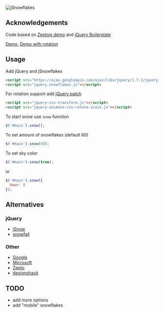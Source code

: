 ![jSnowflakes](//github.com/stereobooster/jSnowflakes/raw/master/jsnowflakes.png)

## Acknowledgements

Code based on [Zeptojs demo](http://zeptojs.com/let-it-snow/) and [jQuery Boilerplate](//github.com/zenorocha/jquery-boilerplate/)

[Demo](http://stereobooster.github.com/jSnowflakes), [Demo with rotation](http://stereobooster.github.com/jSnowflakes/demo-rotate.html)

## Usage

Add jQuery and jSnowflakes

```html
<script src="https://ajax.googleapis.com/ajax/libs/jquery/1.7.1/jquery.min.js"></script>
<script src="jquery.snowflakes.js"></script>
```

For rotation support add [jQuery patch](//github.com/zachstronaut/jquery-animate-css-rotate-scale)

```html 
<script src="jquery-css-transform.js"></script>
<script src="jquery-animate-css-rotate-scale.js"></script>
```

To start snow use `snow` function

```javascript
$('#main').snow();
```

To set amount of snowflakes (default 60)

```javascript
$('#main').snow(60);
```

To set sky color

```javascript
$('#main').snow(true);
```

or

```javascript
$('#main').snow({
  hour: 8
});
```

## Alternatives

### jQuery
 
  - [jSnow](http://archive.plugins.jquery.com/project/jSnow)
  - [snowfall](//github.com/loktar00/JQuery-Snowfall)

### Other

  - [Google](https://www.google.com/search?q=Let+It+Snow)
  - [Microsoft](http://ie.microsoft.com/testdrive/performance/letitsnow/)
  - [Zepto](http://zeptojs.com/let-it-snow/)
  - [designshack](http://designshack.net/articles/css/make-it-snow-on-your-website-with-css-keyframe-animations/)

## TODO

  - add more options
  - add "mobile" snowflakes
